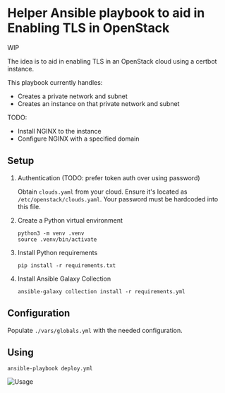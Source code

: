 # Helper Ansible playbook to aid in Enabling TLS in OpenStack

WIP

The idea is to aid in enabling TLS in an OpenStack cloud using a certbot
instance.

This playbook currently handles:

- Creates a private network and subnet
- Creates an instance on that private network and subnet

TODO:

- Install NGINX to the instance
- Configure NGINX with a specified domain

## Setup

1. Authentication (TODO: prefer token auth over using password)

   Obtain `clouds.yaml` from your cloud. Ensure it's located as `/etc/openstack/clouds.yaml`. Your password must be hardcoded into this file.

2. Create a Python virtual environment

   ```
   python3 -m venv .venv
   source .venv/bin/activate
   ```

3. Install Python requirements

   ```
   pip install -r requirements.txt
   ```

4. Install Ansible Galaxy Collection

   ```
   ansible-galaxy collection install -r requirements.yml
   ```

## Configuration

Populate `./vars/globals.yml` with the needed configuration.

## Using

```
ansible-playbook deploy.yml
```

![Usage](/images/usage.png)
